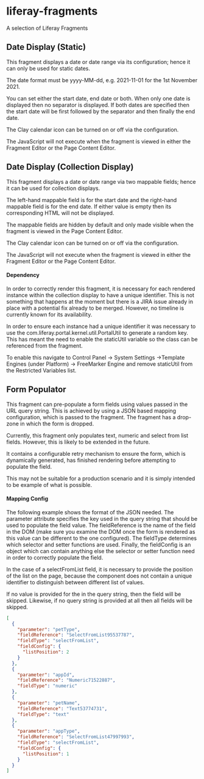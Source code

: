 # liferay-fragments
A selection of Liferay Fragments

## Date Display (Static)
This fragment displays a date or date range via its configuration; hence it can only be used for static dates.

The date format must be yyyy-MM-dd, e.g. 2021-11-01 for the 1st November 2021.

You can set either the start date, end date or both. When only one date is displayed then no separator is displayed. If both dates are specified then the start date will be first followed by the separator and then finally the end date.

The Clay calendar icon can be turned on or off via the configuration.

The JavaScript will not execute when the fragment is viewed in either the Fragment Editor or the Page Content Editor.

## Date Display (Collection Display)
This fragment displays a date or date range via two mappable fields; hence it can be used for collection displays.

The left-hand mappable field is for the start date and the right-hand mappable field is for the end date. If either value is empty then its corresponding HTML will not be displayed.

The mappable fields are hidden by default and only made visible when the fragment is viewed in the Page Content Editor.

The Clay calendar icon can be turned on or off via the configuration.

The JavaScript will not execute when the fragment is viewed in either the Fragment Editor or the Page Content Editor.

#### Dependency
In order to correctly render this fragment, it is necessary for each rendered instance within the collection display to have a unique identifier. This is not something that happens at the moment but there is a JIRA issue already in place with a potential fix already to be merged. However, no timeline is currently known for its availability.

In order to ensure each instance had a unique identifier it was necessary to use the com.liferay.portal.kernel.util.PortalUtil to generate a random key. This has meant the need to enable the staticUtil variable so the class can be referenced from the fragment.

To enable this navigate to Control Panel -> System Settings ->Template Engines (under Platform) -> FreeMarker Engine and remove staticUtil from the Restricted Variables list.

## Form Populator
This fragment can pre-populate a form fields using values passed in the URL query string. This is achieved by using a JSON based mapping configuration, which is passed to the fragment. The fragment has a drop-zone in which the form is dropped.

Currently, this fragment only populates text, numeric and select from list fields. However, this is likely to be extended in the future.

It contains a configurable retry mechanism to ensure the form, which is dynamically generated, has finished rendering before attempting to populate the field.

This may not be suitable for a production scenario and it is simply intended to be example of what is possible.

#### Mapping Config
The following example shows the format of the JSON needed. The parameter attribute specifies the key used in the query string that should be used to populate the field value. The fieldReference is the name of the field in the DOM (make sure you examine the DOM once the form is rendered as this value can be different to the one configured). The fieldType determines which selector and setter functions are used. Finally, the fieldConfig is an object which can contain anything else the selector or setter function need in order to correctly populate the field.

In the case of a selectFromList field, it is necessary to provide the position of the list on the page, because the component does not contain a unique identifier to distinguish between different list of values.

If no value is provided for the in the query string, then the field will be skipped. Likewise, if no query string is provided at all then all fields will be skipped.
```json
[
  {
    "parameter": "petType",
    "fieldReference": "SelectFromList95537787",
    "fieldType": "selectFromList",
    "fieldConfig": {
      "listPosition": 2
    }
  },
  {
    "parameter": "appId",
    "fieldReference": "Numeric71522887",
    "fieldType": "numeric"
  },
  {
    "parameter": "petName",
    "fieldReference": "Text53774731",
    "fieldType": "text"
  },
  {
    "parameter": "appType",
    "fieldReference": "SelectFromList47997993",
    "fieldType": "selectFromList",
    "fieldConfig": {
      "listPosition": 1
    }
  }
]
```
